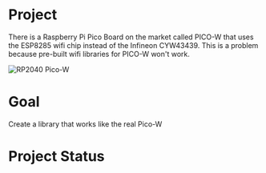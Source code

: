 # Project

There is a Raspberry Pi Pico Board on the market called PICO-W that uses the ESP8285 wifi chip instead of the Infineon CYW43439. This is a problem because pre-built wifi libraries for PICO-W won't work.

![RP2040 Pico-W](picoW.jpg "Title")

# Goal
Create a library that works like the real Pico-W


# Project Status



